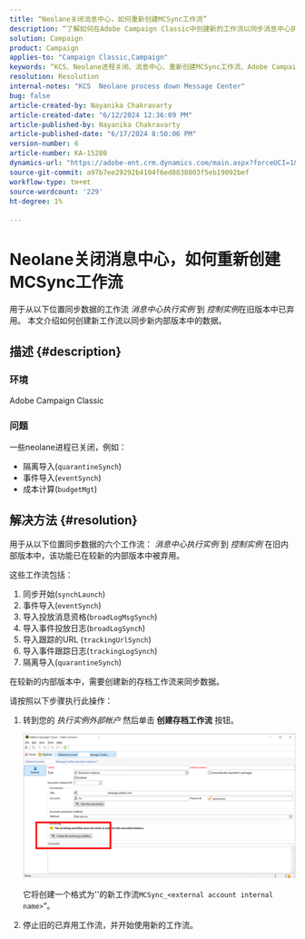 ```yaml
---
title: “Neolane关闭消息中心，如何重新创建MCSync工作流”
description: “了解如何在Adobe Campaign Classic中创建新的工作流以同步消息中心执行实例中的数据，从而控制较新内部版本的实例。”
solution: Campaign
product: Campaign
applies-to: "Campaign Classic,Campaign"
keywords: “KCS、Neolane进程关闭、消息中心、重新创建MCSync工作流、Adobe Campaign、Adobe Campaign Classic”
resolution: Resolution
internal-notes: "KCS  Neolane process down Message Center"
bug: false
article-created-by: Nayanika Chakravarty
article-created-date: "6/12/2024 12:36:09 PM"
article-published-by: Nayanika Chakravarty
article-published-date: "6/17/2024 8:50:06 PM"
version-number: 6
article-number: KA-15280
dynamics-url: "https://adobe-ent.crm.dynamics.com/main.aspx?forceUCI=1&pagetype=entityrecord&etn=knowledgearticle&id=99d42855-b828-ef11-840b-6045bd0065b6"
source-git-commit: a97b7ee29292b4104f6ed8838003f5eb19092bef
workflow-type: tm+mt
source-wordcount: '229'
ht-degree: 1%

---
```


# Neolane关闭消息中心，如何重新创建MCSync工作流


用于从以下位置同步数据的工作流 *消息中心执行实例* 到 *控制实例*&#x200B;在旧版本中已弃用。 本文介绍如何创建新工作流以同步新内部版本中的数据。

## 描述 {#description}


### <b>环境</b>

Adobe Campaign Classic

### <b>问题</b>

一些neolane进程已关闭，例如：

- 隔离导入(`quarantineSynch`)
- 事件导入(`eventSynch`)
- 成本计算(`budgetMgt`)





## 解决方法 {#resolution}


用于从以下位置同步数据的六个工作流： *消息中心执行实例* 到 *控制实例* 在旧内部版本中，该功能已在较新的内部版本中被弃用。

这些工作流包括：

1. 同步开始(`synchLaunch`)
2. 事件导入(`eventSynch`)
3. 导入投放消息资格(`broadLogMsgSynch`)
4. 导入事件投放日志(`broadLogSynch`)
5. 导入跟踪的URL (`trackingUrlSynch`)
6. 导入事件跟踪日志(`trackingLogSynch`)
7. 隔离导入(`quarantineSynch`)


在较新的内部版本中，需要创建新的存档工作流来同步数据。

请按照以下步骤执行此操作：

1. 转到您的 *执行实例外部帐户* 然后单击 <b>创建存档工作流</b> 按钮。


   ![](assets/903aa197-e92c-ef11-840b-000d3a34c086.png)



   它将创建一个格式为&#39;&#39;的新工作流`MCSync_<external account internal name>`“。
2. 停止旧的已弃用工作流，并开始使用新的工作流。
